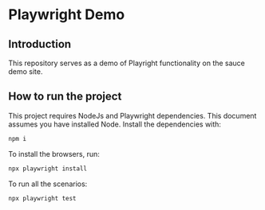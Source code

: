 # Playwright Demo

## Introduction

This repository serves as a demo of Playright functionality on the sauce demo site.

## How to run the project

This project requires NodeJs and Playwright dependencies. This document assumes you have installed Node. Install the dependencies with:
```bash
npm i
```

To install the browsers, run:
```bash
npx playwright install
```

To run all the scenarios:
```bash
npx playwright test
```
